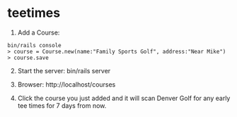 # teetimes

1. Add a Course:
```
bin/rails console
> course = Course.new(name:"Family Sports Golf", address:"Near Mike")
> course.save
```

2. Start the server: bin/rails server

3. Browser: http://localhost/courses

4. Click the course you just added and it will scan Denver Golf for any early tee times for 7 days from now.